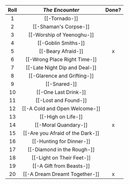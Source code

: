 
| **Roll** |         *The Encounter*          | Done? |
| :------: | :------------------------------: | :---: |
|    1     |          [[-Tornado-]]           |       |
|    2     |      [[-Shaman's Corpse-]]       |       |
|    3     |    [[-Worship of Yeenoghu-]]     |       |
|    4     |       [[-Goblin Smiths-]]        |       |
|    5     |        [[-Beary Afraid-]]        |   x   |
|    6     |   [[-Wrong Place Right Time-]]   |       |
|    7     |  [[-Late Night Dip and Deal-]]   |       |
|    8     |   [[-Glarence and Grifting-]]    |       |
|    9     |           [[-Snared-]]           |       |
|    10    |       [[-One Last Drink-]]       |       |
|    11    |       [[-Lost and Found-]]       |       |
|    12    |  [[-A Cold and Open Welcome-]]   |       |
|    13    |        [[-High on Life-]]        |       |
|    14    |       [[-Moral Quandary-]]       |   x   |
|    15    | [[-Are you Afraid of the Dark-]] |       |
|    16    |     [[-Hunting for Dinner-]]     |       |
|    17    |    [[-Diamond in the Rough-]]    |       |
|    18    |    [[-Light on Their Feet-]]     |       |
|    19    |     [[-A Gift from Beasts-]]     |       |
|    20    |  [[-A Dream Dreamt Together-]]   |   x   |
